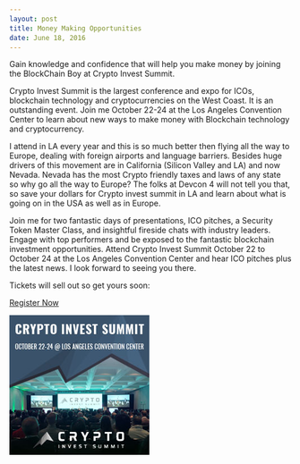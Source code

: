 ```yaml
---
layout: post
title: Money Making Opportunities
date: June 18, 2016
--- 
```


Gain knowledge and confidence that will help you make money by joining the BlockChain Boy at Crypto Invest Summit.


Crypto Invest Summit is the largest conference and expo for ICOs, blockchain technology and cryptocurrencies on the West Coast. 
It is an outstanding event. Join me October 22-24 at the Los Angeles Convention Center to learn about new ways to make money with Blockchain
technology and cryptocurrency.


I attend in LA every year and this is so much better then flying all the way to Europe,
dealing with foreign airports and language barriers.  Besides huge drivers of this movement
are in California (Silicon Valley and LA) and now Nevada.  Nevada has the most Crypto
friendly taxes and laws of any state so why go all the way to Europe?  The folks at
Devcon 4 will not tell you that, so save your dollars for Crypto invest summit in LA and
learn about what is going on in the USA as well as in Europe.

Join me for two fantastic days of presentations, ICO pitches, a Security Token Master Class, and insightful fireside chats
with industry leaders. Engage with top performers and be exposed to the fantastic blockchain investment opportunities. 
Attend Crypto Invest Summit October 22 to October 24 at the Los Angeles Convention Center and hear ICO pitches plus
the latest news. I look forward to seeing you there.

Tickets will sell out so get yours soon:


[Register Now](https://cryptoinvestsummit.io/) 

![](../images/crytposummit.jpg)



